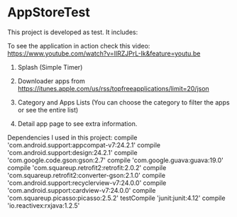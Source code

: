 # AppStoreTest

This project is developed as test. It includes: 

To see the application in action check this video: https://www.youtube.com/watch?v=IlRZJPrL-Ik&feature=youtu.be

1. Splash (Simple Timer)

2. Downloader apps from https://itunes.apple.com/us/rss/topfreeapplications/limit=20/json 

3. Category and Apps Lists (You can choose the category to filter the apps or see the entire list) 

4. Detail app page to see extra information. 

Dependencies I used in this project: 
    compile 'com.android.support:appcompat-v7:24.2.1'
    compile 'com.android.support:design:24.2.1'
    compile 'com.google.code.gson:gson:2.7'
    compile 'com.google.guava:guava:19.0'
    compile 'com.squareup.retrofit2:retrofit:2.0.2'
    compile 'com.squareup.retrofit2:converter-gson:2.1.0'
    compile 'com.android.support:recyclerview-v7:24.0.0'
    compile 'com.android.support:cardview-v7:24.0.0'
    compile 'com.squareup.picasso:picasso:2.5.2'
    testCompile 'junit:junit:4.12'
    compile 'io.reactivex:rxjava:1.2.5'
    
    
    
    
    
